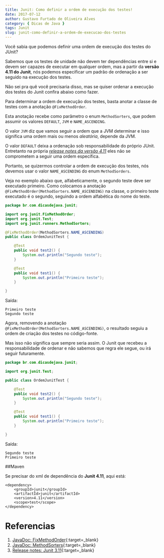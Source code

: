 ```yaml
---
title: Junit: Como definir a ordem de execução dos testes!
date: 2017-07-12
author: Gustavo Furtado de Oliveira Alves
category: { Dicas de Java }
tags: Junit
slug: junit-como-definir-a-ordem-de-execucao-dos-testes
---
```


Você sabia que podemos definir uma ordem de execução dos testes do JUnit?

Sabemos que os testes de unidade não devem ter dependências entre si
e devem ser capazes de executar em qualquer ordem,
mas a partir da **versão 4.11 do Junit**, nós podemos especificar um padrão
de ordenação a ser seguido na execução dos testes.

Não sei pra quê você precisaria disso, mas se quiser ordenar a execução dos testes 
do Junit confira abaixo como fazer.

Para determinar a ordem de execução dos testes, 
basta anotar a classe de testes com a anotação `@FixMethodOrder`.

Esta anotação recebe como parâmetro o enum `MethodSorters`,
que podem assumir os valores `DEFAULT`, `JVM` e `NAME_ASCENDING`.

O valor `JVM` diz que vamos seguir a ordem que a JVM determinar
e isso significa uma ordem mais ou menos _aleatória_, depende da JVM.

O valor `DEFAULT` deixa a ordenação sob responsabilidade do próprio JUnit.
Entretanto na própria [_release notes da versão 4.11_](https://github.com/junit-team/junit4/blob/master/doc/ReleaseNotes4.11.md#test-execution-order)
eles não se comprometem a seguir uma ordem específica.

Portanto, se quizermos controlar a ordem de execução dos testes,
nós devemos usar o valor `NAME_ASCENDING` do enum `MethodSorders`.

Veja no exemplo abaixo que, alfabeticamente, o segundo teste deve ser executado primeiro.
Como colocamos a anotação `@FixMethodOrder(MethodSorters.NAME_ASCENDING)` na classe,
o primeiro teste executado é o segundo, seguindo a ordem alfabética do nome do teste.

```java
package br.com.dicasdejava.junit;

import org.junit.FixMethodOrder;
import org.junit.Test;
import org.junit.runners.MethodSorters;

@FixMethodOrder(MethodSorters.NAME_ASCENDING)
public class OrdemJunitTest {

	@Test
	public void test2() {
		System.out.println("Segundo teste");
	}

	@Test
	public void test1() {
		System.out.println("Primeiro teste");
	}

}
```

Saída:

```
Primeiro teste
Segundo teste
```

Agora, removendo a anotação `@FixMethodOrder(MethodSorters.NAME_ASCENDING)`,
o resultado seguiu a ordem de criação dos testes no código-fonte.

Mas isso não significa que sempre seria assim.
O Junit que recebeu a responsabilidade de ordenar e não sabemos
que regra ele segue, ou irá seguir futuramente.

```java
package br.com.dicasdejava.junit;

import org.junit.Test;

public class OrdemJunitTest {

	@Test
	public void test2() {
		System.out.println("Segundo teste");
	}

	@Test
	public void test1() {
		System.out.println("Primeiro teste");
	}

}
```

Saída:

```
Segundo teste
Primeiro teste
```

##Maven

Se precisar do xml de dependência do **Junit 4.11**, aqui está:

```
<dependency>
	<groupId>junit</groupId>
	<artifactId>junit</artifactId>
	<version>4.11</version>
	<scope>test</scope>
</dependency>
```


# Referencias

1. [JavaDoc: FixMethodOrder](http://junit.org/junit4/javadoc/4.12/org/junit/FixMethodOrder.html){:target=\_blank}
2. [JavaDoc: MethodSorters](http://junit.org/junit4/javadoc/4.12/org/junit/runners/MethodSorters.html){:target=\_blank}
3. [Release notes: Junit 3.11](https://github.com/junit-team/junit4/blob/master/doc/ReleaseNotes4.11.md#test-execution-order){:target=\_blank}
